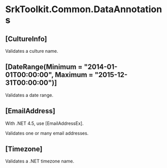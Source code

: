 SrkToolkit.Common.DataAnnotations
================

[CultureInfo]
-------------

Validates a culture name.



[DateRange(Minimum = "2014-01-01T00:00:00", Maximum = "2015-12-31T00:00:00")]
-------------

Validates a date range.



[EmailAddress]
-------------

With .NET 4.5, use [EmailAddressEx]. 

Validates one or many email addresses.



[Timezone]
-------------

Validates a .NET timezone name.






















